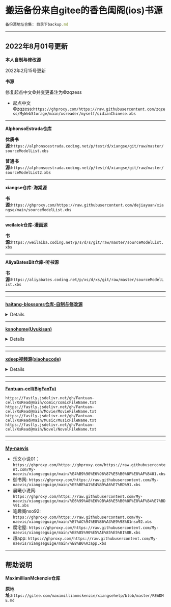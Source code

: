 # 搬运备份来自gitee的香色闺阁(ios)书源

```ruby
备份源地址合集: 目录下backup.md
```

----------------------------------
2022年8月01号更新
----------------------------------
**本人自制与修改源**

2022年2月15号更新

**书源**

修复起点中文©并变更备注为©zqzess
- 起点中文©zqzess:``https://ghproxy.com/https://raw.githubusercontent.com/zqzess/MyWebStorage/main/xsreader/myself/qidianChinese.xbs``

-----
**AlphonsoEstrada仓库**

**优质书源**:``https://alphonsoestrada.coding.net/p/test/d/xiangse/git/raw/master/sourceModelList.xbs``

**普通书源**:``https://alphonsoestrada.coding.net/p/test/d/xiangse/git/raw/master/sourceModelList2.xbs``


------
**xiangse仓库-海棠源**

**书源**:``https://ghproxy.com/https://raw.githubusercontent.com/dejiayuan/xiangse/main/sourceModelList.xbs``

------
**weilaiok仓库-漫画源**

**书源**:``https://weilaiba.coding.net/p/s/d/s/git/raw/master/sourceModelList.xbs``

-----
**AliyaBatesBit仓库-听书源**

**书源**:``https://aliyabates.coding.net/p/xs/d/xs/git/raw/master/sourceModelList.xbs``

-------

----------------------

**[haitang-blossoms仓库-自制与修改源](https://github.com/haitang-blossoms/xiangsesource)**

<details>

备注、notes：
|中文|eng|
|--|--|
|这个文档会导入xbs；以前的json会保留，方便没有app观看源规则|this file will import xbs; if you need to view the internal source rules, json files are still available in newsource folder for you to view|
|🏴󠁧󠁢󠁥󠁮󠁧󠁿为英文资源|🏴󠁧󠁢󠁥󠁮󠁧󠁿 represents English content source|
|🇰🇷为韩文资源|🇰🇷 represents Korean content source|
|🔒为正版，付费不可听除非登录/加cookie|🔒 represents official raws site|
|🍪为可登录，可自行修改httpHeaders or 登录url，不一定会带来更多功能![](https://z3.ax1x.com/2021/10/17/5YnSdf.gif)|🍪represents source can login with cookies in httpHeaders or login url, may or may not bring additional functions|
|🪧||

# 源-sources
## 文本-text

|源名-source name|链接-link|标注|备注|notes|
|--|--|--|--|--|
|词条精选|`https://github.com/haitang-blossoms/xiangsesource/raw/main/xiangsesource-master/newxbs/popularword.xbs`||||
|Goodreads|`https://github.com/haitang-blossoms/xiangsesource/raw/main/xiangsesource-master/newxbs/goodreads.xbs`||评论+书单，无正文内容；不止小说，漫画评论都有|comments+book lists, no book content; not only novels, but comics are also included because peopl decide to submit them as entries...|
|晋江文学城-Jinjiang Literature City|`https://github.com/haitang-blossoms/xiangsesource/raw/main/xiangsesource-master/newxbs/jjwxc.xbs`|🔒🍪|||
|豆腐小说-Doufu Novel|`https://github.com/haitang-blossoms/xiangsesource/raw/main/xiangsesource-master/newxbs/doufu.xbs`|🔒|有的发现规则并不会真的筛选，自己按照app的规模探索一下哪些combo有效||
|书耽小说-Shudan Novel|`https://github.com/haitang-blossoms/xiangsesource/raw/main/xiangsesource-master/newxbs/shubl.xbs`|🔒🍪|||
|长佩文学-Changpei Literature|`https://github.com/haitang-blossoms/xiangsesource/raw/main/xiangsesource-master/newxbs/gongzicp.xbs`|🔒🍪|正文有问题|content has problem|
|寒武纪年|`https://github.com/haitang-blossoms/xiangsesource/raw/main/xiangsesource-master/newxbs/hanwujinian.xbs`|🔒|||
|悸花阅读|`https://github.com/haitang-blossoms/xiangsesource/raw/main/xiangsesource-master/newxbs/lestory.xbs`|🔒|||
|青果阅读|`https://github.com/haitang-blossoms/xiangsesource/raw/main/xiangsesource-master/newxbs/qingoo.xbs`|🔒|||
|若初文学|`https://github.com/haitang-blossoms/xiangsesource/raw/main/xiangsesource-master/newxbs/ruochu.xbs`|🔒|没搜索||
|恋文/Lovenovel|`https://github.com/haitang-blossoms/xiangsesource/raw/main/xiangsesource-master/newxbs/lovenovelapp.xbs`|🔒🏴󠁧󠁢󠁥󠁮󠁧󠁿|中英皆有|both English and Chinese|
|neovel|`https://github.com/haitang-blossoms/xiangsesource/raw/main/xiangsesource-master/newxbs/neovel.xbs`|🔒🏴󠁧󠁢󠁥󠁮󠁧󠁿|懒得搞详细分类|lazy to write detailed sort|
|笔趣阁xswang|`https://github.com/haitang-blossoms/xiangsesource/raw/main/xiangsesource-master/newxbs/biqugexswang.xbs`|🍪|||
|笔下文学|`https://github.com/haitang-blossoms/xiangsesource/raw/main/xiangsesource-master/newxbs/bxwxorg.xbs`|🍪|||
|腐小说|`https://github.com/haitang-blossoms/xiangsesource/raw/main/xiangsesource-master/newxbs/xpsam.xbs`|🍪|||
|可乐小说网|`https://github.com/haitang-blossoms/xiangsesource/raw/main/xiangsesource-master/newxbs/xklxsw.xbs`|🍪|||
|梦阮小说|`https://github.com/haitang-blossoms/xiangsesource/raw/main/xiangsesource-master/newxbs/mengruan.xbs`||||
|All Novel|`https://github.com/haitang-blossoms/xiangsesource/raw/main/xiangsesource-master/newxbs/allnovel.xbs`|🏴󠁧󠁢󠁥󠁮󠁧󠁿|||
|lightnovelreader|`https://github.com/haitang-blossoms/xiangsesource/raw/main/xiangsesource-master/newxbs/lightnovelreader.xbs`|🏴󠁧󠁢󠁥󠁮󠁧󠁿|||
|书宝网|`https://github.com/haitang-blossoms/xiangsesource/raw/main/xiangsesource-master/newxbs/shubaow.xbs`|🍪|||
|Collins English Dictionary|`https://github.com/haitang-blossoms/xiangsesource/raw/main/xiangsesource-master/newxbs/collinsdictionary.xbs`|🏴󠁧󠁢󠁥󠁮󠁧󠁿|字典，额，随便拿来玩玩呗|for fun, because why would you have a source just for dictionaries?|
|NovelUpdates|`https://github.com/haitang-blossoms/xiangsesource/raw/main/xiangsesource-master/newxbs/novelupdates.xbs`|🏴󠁧󠁢󠁥󠁮󠁧󠁿🍪|资源导航网站，章节内容需按网址修改|resource navigation, content rules should be edited based on what site is redirected to|
|60看书|`https://github.com/haitang-blossoms/xiangsesource/raw/main/xiangsesource-master/newxbs/60ks.xbs`|🍪|网址搜索功能无法用，没规则|no search function|
|101小说典藏网|`https://github.com/haitang-blossoms/xiangsesource/raw/main/xiangsesource-master/newxbs/novel101.xbs`||繁体字，没搜索|traditional characters, no search|
|镇魂小说|`https://github.com/haitang-blossoms/xiangsesource/raw/main/xiangsesource-master/newxbs/zhenhunxiaoshuo.xbs`||||
|358小说|`https://github.com/haitang-blossoms/xiangsesource/raw/main/xiangsesource-master/newxbs/35851.xbs`||||
|维基阅读|`https://github.com/haitang-blossoms/xiangsesource/raw/main/xiangsesource-master/newxbs/wikiyuedu.xbs`||书籍也可从书单寻|books can be searched for from the booklist|
|AO3|`https://github.com/haitang-blossoms/xiangsesource/raw/main/xiangsesource-master/newxbs/archiveofourown.xbs`|🍪|18+需要cookie/登录；那么多标签我是不会写发现规则的|cookie/login required for 18+; what the heck there are so many tags no way am i writing rules for book explore|
|sparknotes|`https://github.com/haitang-blossoms/xiangsesource/raw/main/xiangsesource-master/newxbs/sparknotes.xbs`||你用这个app看学习资料干啥？？？|what are you doing reading study guides in this app for???|
|mmKuu|`https://github.com/haitang-blossoms/xiangsesource/raw/main/xiangsesource-master/newxbs/mmkuu.xbs`||||
|香香腐宅小说|`https://github.com/haitang-blossoms/xiangsesource/raw/main/xiangsesource-master/newxbs/boylovenovel.xbs`||||
|耽美小说大全|`https://github.com/haitang-blossoms/xiangsesource/raw/main/xiangsesource-master/newxbs/dmxsdq.xbs`||全文为单一章节||
|pingcc小说api|`https://github.com/haitang-blossoms/xiangsesource/raw/main/xiangsesource-master/newxbs/pingccfiction.xbs`||||
||||||
## 图片-images
|源名-source name|链接-link|标注|备注|notes|
|--|--|--|--|--|
|哔哩哔哩漫画|`https://github.com/haitang-blossoms/xiangsesource/raw/main/xiangsesource-master/newxbs/bilibilimanga.xbs`|🔒|||
|Bilibili Comics|`https://github.com/haitang-blossoms/xiangsesource/raw/main/xiangsesource-master/newxbs/bilibilicomics.xbs`|🔒🏴󠁧󠁢󠁥󠁮󠁧󠁿|中英皆有|both English and Chinese|
|腾讯动漫|`https://github.com/haitang-blossoms/xiangsesource/raw/main/xiangsesource-master/newxbs/macqq.xbs`|🔒🍪|||
|Webtoons|`https://github.com/haitang-blossoms/xiangsesource/raw/main/xiangsesource-master/newxbs/webtoons.xbs`|🏴󠁧󠁢󠁥󠁮󠁧󠁿🔒🍪|||
|漫蛙|`https://github.com/haitang-blossoms/xiangsesource/raw/main/xiangsesource-master/newxbs/manwa.xbs`|🍪|无效了|not usable|
|mangaowl|`https://github.com/haitang-blossoms/xiangsesource/raw/main/xiangsesource-master/newxbs/mangaowl.xbs`|🏴󠁧󠁢󠁥󠁮󠁧󠁿|||
|mangago|`https://github.com/haitang-blossoms/xiangsesource/raw/main/xiangsesource-master/newxbs/mangago.xbs`|🏴󠁧󠁢󠁥󠁮󠁧󠁿|比较慢|a bit slow|
|mangadex|`https://github.com/haitang-blossoms/xiangsesource/raw/main/xiangsesource-master/newxbs/mangadex.xbs`|🏴󠁧󠁢󠁥󠁮󠁧󠁿|||
|365Manga|`https://github.com/haitang-blossoms/xiangsesource/raw/main/xiangsesource-master/newxbs/365manga.xbs`|🏴󠁧󠁢󠁥󠁮󠁧󠁿🍪|||
|MangaTuli|`https://github.com/haitang-blossoms/xiangsesource/raw/main/xiangsesource-master/newxbs/mangatuli.xbs`|🏴󠁧󠁢󠁥󠁮󠁧󠁿🍪|||
|Manga4Life|`https://github.com/haitang-blossoms/xiangsesource/raw/main/xiangsesource-master/newxbs/manga4life.xbs`|🏴󠁧󠁢󠁥󠁮󠁧󠁿🍪|||
|Lilymanga|`https://github.com/haitang-blossoms/xiangsesource/raw/main/xiangsesource-master/newxbs/lilymanga.xbs`|🏴󠁧󠁢󠁥󠁮󠁧󠁿🍪|||
|MangaHasu|`https://github.com/haitang-blossoms/xiangsesource/raw/main/xiangsesource-master/newxbs/mangahasu.xbs`|🏴󠁧󠁢󠁥󠁮󠁧󠁿|||
|MangaNato|`https://github.com/haitang-blossoms/xiangsesource/raw/main/xiangsesource-master/newxbs/manganato.xbs`|🏴󠁧󠁢󠁥󠁮󠁧󠁿|||
|Manhuahot|`https://github.com/haitang-blossoms/xiangsesource/raw/main/xiangsesource-master/newxbs/manhuahot.xbs`|🏴󠁧󠁢󠁥󠁮󠁧󠁿|||
|Mangakio|`https://github.com/haitang-blossoms/xiangsesource/raw/main/xiangsesource-master/newxbs/mangakio.xbs`|🏴󠁧󠁢󠁥󠁮󠁧󠁿|||
|Read Manga Online|`https://github.com/haitang-blossoms/xiangsesource/raw/main/xiangsesource-master/newxbs/readm.xbs`|🏴󠁧󠁢󠁥󠁮󠁧󠁿|||
|readmanga|`https://github.com/haitang-blossoms/xiangsesource/raw/main/xiangsesource-master/newxbs/readmanga.xbs`|🏴󠁧󠁢󠁥󠁮󠁧󠁿|||
|Bato.To|`https://github.com/haitang-blossoms/xiangsesource/raw/main/xiangsesource-master/newxbs/batoto.xbs`|🏴󠁧󠁢󠁥󠁮󠁧󠁿|多语言|multiple languages|
|Suburban Fairy Tales|`https://github.com/haitang-blossoms/xiangsesource/raw/main/xiangsesource-master/newxbs/francisbonnet.xbs`|🏴󠁧󠁢󠁥󠁮󠁧󠁿|没多少但是三格漫我挺推荐的|there's not much but the comic is one i recommend|
|快看漫画|`https://github.com/haitang-blossoms/xiangsesource/raw/main/xiangsesource-master/newxbs/kkmh.xbs`|🔒🍪|||
|香香腐宅|`https://github.com/haitang-blossoms/xiangsesource/raw/main/xiangsesource-master/newxbs/boylove.xbs`|🍪|||
|包子漫画|`https://github.com/haitang-blossoms/xiangsesource/raw/main/xiangsesource-master/newxbs/baozimh.xbs`||||
|腐漫漫画|`https://github.com/haitang-blossoms/xiangsesource/raw/main/xiangsesource-master/newxbs/fumanmi.xbs`||||
|漫画魂|`https://github.com/haitang-blossoms/xiangsesource/raw/main/xiangsesource-master/newxbs/manhuahun.xbs`||||
|K漫画啦|`https://github.com/haitang-blossoms/xiangsesource/raw/main/xiangsesource-master/newxbs/kanmanhuala.xbs`||||
|国漫吧|`https://github.com/haitang-blossoms/xiangsesource/raw/main/xiangsesource-master/newxbs/guomanla.xbs`||||
|歪歪腐漫|`https://github.com/haitang-blossoms/xiangsesource/raw/main/xiangsesource-master/newxbs/waiwaifu.xbs`||||
|漫画库|`https://github.com/haitang-blossoms/xiangsesource/raw/main/xiangsesource-master/newxbs/manhuacool.xbs`||||
|言耽社|`https://github.com/haitang-blossoms/xiangsesource/raw/main/xiangsesource-master/newxbs/yandanshe.xbs`||单章节不可看，懒得修复|single chapter not viewable|
|香蕉漫画网|`https://github.com/haitang-blossoms/xiangsesource/raw/main/xiangsesource-master/newxbs/xiangjiao.xbs`||||
|My Hero Academia Manga Online|`https://github.com/haitang-blossoms/xiangsesource/raw/main/xiangsesource-master/newxbs/mhamanga.xbs`|||only MHA|
|copytoon|`https://github.com/haitang-blossoms/xiangsesource/raw/main/xiangsesource-master/newxbs/copytoon.xbs`|🇰🇷|||
|pingcc漫画api|`https://github.com/haitang-blossoms/xiangsesource/raw/main/xiangsesource-master/newxbs/pingcccomic.xbs`||||
|一耽女孩|`https://github.com/haitang-blossoms/xiangsesource/raw/main/xiangsesource-master/newxbs/dans.xbs`||||
|3A漫画|`https://github.com/haitang-blossoms/xiangsesource/raw/main/xiangsesource-master/newxbs/308mh.xbs`||没有搜索只有发现；看不了小说||
|BIKA|`https://github.com/haitang-blossoms/xiangsesource/raw/main/xiangsesource-master/newxbs/bika.xbs`||信息排版有点怪||
||||||
## 音频-audio
|源名-source name|链接-link|标注|备注|notes|
|--|--|--|--|--|
|New Temp Drama House|`https://github.com/haitang-blossoms/xiangsesource/raw/main/xiangsesource-master/newxbs/tempyuriradiohouse.xbs`||单个音频为一个书籍|single audio equates one sole book|
|Miniaudiobook|`https://github.com/haitang-blossoms/xiangsesource/raw/main/xiangsesource-master/newxbs/miniaudiobook.xbs`||单个音频为一个书籍|single audio equates one sole book|
|水哥故事会|`https://github.com/haitang-blossoms/xiangsesource/raw/main/xiangsesource-master/newxbs/shuige.xbs`||||
|Mixes.Cloud|`https://github.com/haitang-blossoms/xiangsesource/raw/main/xiangsesource-master/newxbs/mixescloud.xbs`||单个音频为一个书籍|single audio equates one sole book|
|猫耳fM|`https://github.com/haitang-blossoms/xiangsesource/raw/main/xiangsesource-master/newxbs/missevan.xbs`|🔒|||
|寒武纪年|`https://github.com/haitang-blossoms/xiangsesource/raw/main/xiangsesource-master/newxbs/hanwujinianyousheng.xbs`|🔒|||
|听姬|`https://github.com/haitang-blossoms/xiangsesource/raw/main/xiangsesource-master/newxbs/himehear.xbs`|🔒|||
|网易云音乐|`https://github.com/haitang-blossoms/xiangsesource/raw/main/xiangsesource-master/newxbs/music163.xbs`|🔒|单个音频为一个书籍；可修改|single audio equates one sole book; can be edited|
|网易云音乐播客|`https://github.com/haitang-blossoms/xiangsesource/raw/main/xiangsesource-master/newxbs/music163dj.xbs`|🔒|||
|ishuyin|`https://github.com/haitang-blossoms/xiangsesource/raw/main/xiangsesource-master/newxbs/ishuyin.xbs`||||
|西雅图中文电台|`https://github.com/haitang-blossoms/xiangsesource/raw/main/xiangsesource-master/newxbs/chineseradioseattle.xbs`||不知道为啥写了这个|idk why i wrote this|
|克拉漫播|`https://github.com/haitang-blossoms/xiangsesource/raw/main/xiangsesource-master/newxbs/manbo.xbs`|🔒|||
|哔哩哔哩|`https://github.com/haitang-blossoms/xiangsesource/raw/main/xiangsesource-master/newxbs/bilibiliaudio.xbs`|🔒|单个音频为一书籍；仅视频的音频，适合听书；可被修改来看视频（但视频没有音频）|single audio equates one sole book; suitable for listening to audiobooks; can be edited to view video|
|喜马拉雅|`https://github.com/haitang-blossoms/xiangsesource/raw/main/xiangsesource-master/newxbs/ximalaya.xbs`|🔒|超多发现规则，可累死个我勒不会写更全啦，有需求就自行上网站找专辑再搜索呗||
|轻音社|`https://github.com/haitang-blossoms/xiangsesource/raw/main/xiangsesource-master/newxbs/fuciyuanbang.xbs`||||
|MuXiv Music|`https://github.com/haitang-blossoms/xiangsesource/raw/main/xiangsesource-master/newxbs/muxiv.xbs`||||
|听书王|`https://github.com/haitang-blossoms/xiangsesource/raw/main/xiangsesource-master/newxbs/wukongks.xbs`||||
|有声小说大全api|`https://github.com/haitang-blossoms/xiangsesource/raw/main/xiangsesource-master/newxbs/yst8.xbs`||||
|新❀华漫·6parkbbs|`https://github.com/haitang-blossoms/xiangsesource/raw/main/xiangsesource-master/newxbs/6parkbbs.xbs`||论坛资源，规则写的有点潦草所以封面不全音频名称看不到||
||||||
## 视频-video
|源名-source name|链接-link|标注|备注|notes|
|--|--|--|--|--|
|快看漫剧|`https://github.com/haitang-blossoms/xiangsesource/raw/main/xiangsesource-master/newxbs/kuaikancomicdrama.xbs`|🔒|||
|哔哩哔哩Vomic|`https://github.com/haitang-blossoms/xiangsesource/raw/main/xiangsesource-master/newxbs/bilibilivomic.xbs`|🔒|||
|YouTube|`https://github.com/haitang-blossoms/xiangsesource/raw/main/xiangsesource-master/newxbs/youtube.xbs`|🔒🍪|单个视频为一书籍;使用的是第三方服务，2+小时时长不可看，可能会崩; 可被修改为听书源; 发现规则可修改moreKeys|single video equates one book; uses third party service, 2+ hour video may not work; can be edited to mp3; discover can be edited in moreKeys|
|Animeowl|`https://github.com/haitang-blossoms/xiangsesource/raw/main/xiangsesource-master/newxbs/animeowl.xbs`||||
|Google Drive自定义|`https://github.com/haitang-blossoms/xiangsesource/raw/main/xiangsesource-master/newxbs/googledrive.xbs`|🍪|可自行修改成另类类型，别的资源|can self edit into other content types, other resources|
||||||

</details>

-----------
**[ksnohome(Uyukisan)](https://github.com/Uyukisan/stackcloudtalk)**

<details>

- 小说:``https://onericetwowine.coding.net/p/Onerice/d/Onerice/git/raw/master/Onerice/book.xbs``
- 漫画:``https://onericetwowine.coding.net/p/Onerice/d/Onerice/git/raw/master/Onerice/comic.xbs``


**R16**
- iwara
```
https://onericetwowine.coding.net/p/Onerice/d/Onerice/git/raw/master/Onerice/other/R16/iwara.xbs
```
- [more](https://cloud.stackblog.eu.org/cloudfile/其他文件/other%20source)(click me to follow)
```
https://cloud.stackblog.eu.org/cloudfile/其他文件/other%20source
```

**音频**
- 九酷音乐
```
https://onericetwowine.coding.net/p/Onerice/d/Onerice/git/raw/master/Onerice/9ku.xbs
```
- 网易云音乐
```
https://onericetwowine.coding.net/p/Onerice/d/Onerice/git/raw/master/Onerice/wyymusic.xbs
```
- 铜钟音乐
```
https://onericetwowine.coding.net/p/Onerice/d/Onerice/git/raw/master/Onerice/tonzhon.xbs
```
> 搜索默认使用netease平台，如果需要搜索其他平台，请在搜索框输入：歌名@平台。平台包括netease、qq、kuwo。比如搜索歌名“念念”： 念念@netease、念念@qq、念念@kuwo
- 六月听书
```
https://onericetwowine.coding.net/p/Onerice/d/Onerice/git/raw/master/Onerice/6yue.xbs
```
- 六月听书（电脑端）
```
https://onericetwowine.coding.net/p/Onerice/d/Onerice/git/raw/master/Onerice/6yue_pc.xbs
```
- 青空朗読(音)
```
https://onericetwowine.coding.net/p/Onerice/d/Onerice/git/raw/master/Onerice/aozora_audio.xbs
```
- 故事FM
```
https://onericetwowine.coding.net/p/Onerice/d/Onerice/git/raw/master/Onerice/storyfm.xbs
```
- 清风DJ(无法播放)
```
https://onericetwowine.coding.net/p/Onerice/d/Onerice/git/raw/master/Onerice/vvvjd.xbs
```
- 清风DJ（视频源)
```
https://onericetwowine.coding.net/p/Onerice/d/Onerice/git/raw/master/Onerice/vvvjdv.xbs
```
- 馨雨听书
```
https://onericetwowine.coding.net/p/Onerice/d/Onerice/git/raw/master/Onerice/xinyuts.xbs
```
- 听神马
```
https://onericetwowine.coding.net/p/Onerice/d/Onerice/git/raw/master/Onerice/tingsm.xbs
```

**视频**
- 青年大学习
```
https://onericetwowine.coding.net/p/Onerice/d/Onerice/git/raw/master/Onerice/cyol.xbs
```
- 青年大学习（微电影、中国有故事……)
```
https://onericetwowine.coding.net/p/Onerice/d/Onerice/git/raw/master/Onerice/cyolv.xbs
```
- 剧嗨live（电视直播）
```
https://vidcache.net:8161/static/351bbb7553ab76963c82559bed1ca4a84e1458c4/julive.xbs
```
- 天空影视
```
https://vidcache.net:8161/static/2e9e7f03129914c6ccaab214922db471205937a4/tkys.xbs
```
- 每天一部电影
```
https://onericetwowine.coding.net/p/Onerice/d/Onerice/git/raw/master/Onerice/onemovie.xbs
```
- 哔哩哔哩UP主、哔哩哔哩视频
```
https://onericetwowine.coding.net/p/Onerice/d/Onerice/git/raw/master/Onerice/bilibili.xbs
```
- 猫耳直播(音)
```
https://onericetwowine.coding.net/p/Onerice/d/Onerice/git/raw/master/Onerice/maoerlive.xbs
```
- 哔哩哔哩直播
```
https://onericetwowine.coding.net/p/Onerice/d/Onerice/git/raw/master/Onerice/bilibililive.xbs
```
- 开眼
```
https://onericetwowine.coding.net/p/Onerice/d/Onerice/git/raw/master/Onerice/kaiyan.xbs
```
- IPTV(电视直播，比较推荐)
```
https://onericetwowine.coding.net/p/Onerice/d/Onerice/git/raw/master/Onerice/IPTV.xbs
```
- IPTV2(电视直播)
```
https://onericetwowine.coding.net/p/Onerice/d/Onerice/git/raw/master/Onerice/IPTV2.xbs
```
- 国内电视台(电视直播)
```
https://onericetwowine.coding.net/p/Onerice/d/Onerice/git/raw/master/Onerice/chinatv.xbs
```
- 国外电视台(电视直播，需要加速网络)
```
https://onericetwowine.coding.net/p/Onerice/d/Onerice/git/raw/master/Onerice/foreigntv.xbs
```
- 央视频道
```
https://onericetwowine.coding.net/p/Onerice/d/Onerice/git/raw/master/Onerice/cctv.xbs
```
- 虎牙剧场（电视直播）
```
https://onericetwowine.coding.net/p/Onerice/d/Onerice/git/raw/master/Onerice/huyatv.xbs
```
- 双辞动漫
```
https://onericetwowine.coding.net/p/Onerice/d/Onerice/git/raw/master/Onerice/scdmfun.xbs
```
- 绕滚影院
```
https://onericetwowine.coding.net/p/Onerice/d/Onerice/git/raw/master/Onerice/raogun.xbs
```

**实用工具**
- 天气API(七日/实况)
```
https://onericetwowine.coding.net/p/Onerice/d/Onerice/git/raw/master/Onerice/weather.xbs
```
- QQ号获取头像
```
https://onericetwowine.coding.net/p/Onerice/d/Onerice/git/raw/master/Onerice/qqimg.xbs
```
- QQ号获取昵称
```
https://onericetwowine.coding.net/p/Onerice/d/Onerice/git/raw/master/Onerice/qqname.xbs
```
- 手机号归属地查询
```
https://onericetwowine.coding.net/p/Onerice/d/Onerice/git/raw/master/Onerice/mobileplace.xbs
```

**更新(漫画&小说)**
- 古风小说
```
https://onericetwowine.coding.net/p/Onerice/d/Onerice/git/raw/master/Onerice/gufengxs.xbs
```
- 新八一中文
```
https://onericetwowine.coding.net/p/Onerice/d/Onerice/git/raw/master/Onerice/x81zw.xbs
```
- 天籁小说
```
https://onericetwowine.coding.net/p/Onerice/d/Onerice/git/raw/master/Onerice/tianlaixs.xbs
```
- 笔趣阁7
```
https://onericetwowine.coding.net/p/Onerice/d/Onerice/git/raw/master/Onerice/biqu7.xbs
```
- All Novel
```
https://onericetwowine.coding.net/p/Onerice/d/Onerice/git/raw/master/Onerice/allnovel.xbs
```
- 书屋小说
```
https://onericetwowine.coding.net/p/Onerice/d/Onerice/git/raw/master/Onerice/shu5xs.xbs
```
- 爱读部落
```
https://onericetwowine.coding.net/p/Onerice/d/Onerice/git/raw/master/Onerice/aidubuluo.xbs
```
- 霹雳书坊（被墙）
```
https://onericetwowine.coding.net/p/Onerice/d/Onerice/git/raw/master/Onerice/pilibook.xbs
```
- 霹雳书坊2（暂时能用）
```
https://onericetwowine.coding.net/p/Onerice/d/Onerice/git/raw/master/Onerice/pilibook2.xbs
```
- 宝书网（网站关了）
```
https://onericetwowine.coding.net/p/Onerice/d/Onerice/git/raw/master/Onerice/baoshuw.xbs
```
- 趣书网（宝书网替代品）
```
https://onericetwowine.coding.net/p/Onerice/d/Onerice/git/raw/master/Onerice/qushuw.xbs
```
- 饭饭文学（需要登入）
```
https://onericetwowine.coding.net/p/Onerice/d/Onerice/git/raw/master/Onerice/fanfanwx.xbs
```
- 文学吧（文学作品）
```
https://onericetwowine.coding.net/p/Onerice/d/Onerice/git/raw/master/Onerice/wenxue8.xbs
```
- 燃文小说
```
https://onericetwowine.coding.net/p/Onerice/d/Onerice/git/raw/master/Onerice/ranwen1.xbs
```
- 2k小说
```
https://onericetwowine.coding.net/p/Onerice/d/Onerice/git/raw/master/Onerice/2kxs.xbs
```
- 青空朗読
```
https://onericetwowine.coding.net/p/Onerice/d/Onerice/git/raw/master/Onerice/aozora_text.xbs
```
- Kissmanga（英文漫画）
```
https://onericetwowine.coding.net/p/Onerice/d/Onerice/git/raw/master/Onerice/kissmanga.xbs
```
- Lovehug（日文漫画）
```
https://onericetwowine.coding.net/p/Onerice/d/Onerice/git/raw/master/Onerice/lovehug.xbs
```
- Sakuramanga（日文漫画）
```
https://onericetwowine.coding.net/p/Onerice/d/Onerice/git/raw/master/Onerice/sakuramanga.xbs
```
- 好漫6（漫画）
```
https://onericetwowine.coding.net/p/Onerice/d/Onerice/git/raw/master/Onerice/haoman.xbs
```
- 仙漫网
```
https://onericetwowine.coding.net/p/Onerice/d/Onerice/git/raw/master/Onerice/xianman.xbs
```
- 5漫画
```
https://onericetwowine.coding.net/p/Onerice/d/Onerice/git/raw/master/Onerice/5manh.xbs
```
- wallhaven（壁纸）
```
https://onericetwowine.coding.net/p/Onerice/d/Onerice/git/raw/master/Onerice/wallhaven.xbs
```
- 3G壁纸
```
https://onericetwowine.coding.net/p/Onerice/d/Onerice/git/raw/master/Onerice/3gbizhi.xbs
```
- 搜优图
```
https://onericetwowine.coding.net/p/Onerice/d/Onerice/git/raw/master/Onerice/souyt.xbs
```
- iconfinder
```
https://onericetwowine.coding.net/p/Onerice/d/Onerice/git/raw/master/Onerice/iconfinder.xbs
```
- 古风漫画
```
https://onericetwowine.coding.net/p/Onerice/d/Onerice/git/raw/master/Onerice/gufengmh.xbs
```
- 百年漫画
```
https://onericetwowine.coding.net/p/Onerice/d/Onerice/git/raw/master/Onerice/bnmh.xbs
```
- xiangkan漫画
```
https://onericetwowine.coding.net/p/Onerice/d/Onerice/git/raw/master/Onerice/xiangkanmh.xbs
```
- 动漫啦
```
https://onericetwowine.coding.net/p/Onerice/d/Onerice/git/raw/master/Onerice/dongmanla.xbs
```
- 漫画猫
```
https://onericetwowine.coding.net/p/Onerice/d/Onerice/git/raw/master/Onerice/mhmao.xbs
```
- 好漫8
```
https://onericetwowine.coding.net/p/Onerice/d/Onerice/git/raw/master/Onerice/haoman8.xbs
```
- 好漫8 ②
```
https://onericetwowine.coding.net/p/Onerice/d/Onerice/git/raw/master/Onerice/haomanwu.xbs
```
- 免追漫画
```
https://onericetwowine.coding.net/p/Onerice/d/Onerice/git/raw/master/Onerice/mianzhui.xbs
```
- 可可漫画
```
https://onericetwowine.coding.net/p/Onerice/d/Onerice/git/raw/master/Onerice/cocomh.xbs
```
- 漫画飞（比较推荐）
```
https://onericetwowine.coding.net/p/Onerice/d/Onerice/git/raw/master/Onerice/manhuafei.xbs
```
- Manga Clash（英文漫画）
```
https://onericetwowine.coding.net/p/Onerice/d/Onerice/git/raw/master/Onerice/mangaclash.xbs
```
- 爱爱漫画
```
https://onericetwowine.coding.net/p/Onerice/d/Onerice/git/raw/master/Onerice/iimh.xbs
```

</details>

-----------

-----------

**[xdeep视频源(xiaohucode)](https://github.com/xiaohucode/xiangse)**

<details>

#### 视频源
```
97kp(优质源)包含国内外影视剧 解析快-资源一般
https://fastly.jsdelivr.net/gh/xiaohucode/xiangse@main/TV/97kp.xbs

555电影(优质源)包含国内外影视剧-Netflix蓝光,福利
https://fastly.jsdelivr.net/gh/xiaohucode/xiangse@main/TV/555dy.xbs

饭团影视(优质源) 包含国内外影视剧动漫综艺
https://fastly.jsdelivr.net/gh/xiaohucode/xiangse@main/TV/fantuan.xbs

星空影视(优质源) 包含国内外影视剧-资源全
https://fastly.jsdelivr.net/gh/xiaohucode/xiangse@main/TV/xkys.xbs

zzzfun番剧(优质源)APP源
https://fastly.jsdelivr.net/gh/xiaohucode/xiangse@main/TV/zzzfun.xbs

大师兄影视(优质源) 包含国内外影视剧-资源全
https://fastly.jsdelivr.net/gh/xiaohucode/xiangse@main/TV/dsxys.xbs

厂长资源
https://fastly.jsdelivr.net/gh/xiaohucode/xiangse@main/TV/czzy.xbs

大米星球(优质源)
https://fastly.jsdelivr.net/gh/xiaohucode/xiangse@main/TV/dmxq.xbs

动漫巴士
https://fastly.jsdelivr.net/gh/xiaohucode/xiangse@main/TV/dmbs.xbs

6动漫(优质源)
https://fastly.jsdelivr.net/gh/xiaohucode/xiangse@main/TV/6dm.xbs

樱花动漫
https://fastly.jsdelivr.net/gh/xiaohucode/xiangse@main/TV/yhdm.xbs

独播库(优质源)资源更新快,需要(萪敩仩蛧)
https://fastly.jsdelivr.net/gh/xiaohucode/xiangse@main/TV/duboku.xbs

AnFuns动漫(优质源)蓝光无修番剧(极品)非大陆IP会触发CF
https://fastly.jsdelivr.net/gh/xiaohucode/xiangse@main/TV/AnFuns.xbs

芒果TV(优)
https://fastly.jsdelivr.net/gh/xiaohucode/xiangse@main/TV/mgtv.xbs

天空影视 解析一般,容易失效
https://fastly.jsdelivr.net/gh/xiaohucode/xiangse@main/TV/tkys.xbs

快猫APP🔞 (app源) 抓的APP数据,破解金币视频
https://fastly.jsdelivr.net/gh/xiaohucode/xiangse@main/TV/kuaimao.xbs

18av🔞 中文字幕H动漫.更新播放快(萪敩仩蛧)
https://fastly.jsdelivr.net/gh/xiaohucode/xiangse@main/TV/18av.xbs

hanime动漫🔞 H动漫;懂得都懂(萪敩仩蛧)
https://fastly.jsdelivr.net/gh/xiaohucode/xiangse@main/TV/hanime.xbs
```
#### 漫画源
```
奇漫屋(优) 国漫多
https://fastly.jsdelivr.net/gh/xiaohucode/xiangse@main/manga/qimanwu.xbs

漫神(优) 国漫 日漫 资源多
https://fastly.jsdelivr.net/gh/xiaohucode/xiangse@main/manga/manshen.xbs

漫画吧(优) 国漫 日漫 资源多
https://fastly.jsdelivr.net/gh/xiaohucode/xiangse@main/manga/mhba.xbs

好漫6
https://fastly.jsdelivr.net/gh/xiaohucode/xiangse@main/manga/haoman6.xbs

好漫8
https://fastly.jsdelivr.net/gh/xiaohucode/xiangse@main/manga/haoman8.xbs

笨笨熊漫画
https://fastly.jsdelivr.net/gh/xiaohucode/xiangse@main/manga/bbxcomic.xbs

忆漫(优) 👾的源,只做了修复
https://fastly.jsdelivr.net/gh/xiaohucode/xiangse@main/manga/ym.xbs

木瓜漫画(优) 🔞韩漫 日漫 国产3D
https://fastly.jsdelivr.net/gh/xiaohucode/xiangse@main/manga/mugua.xbs

亲亲漫画 国漫资源一般,主要🔞日漫韩漫
https://fastly.jsdelivr.net/gh/xiaohucode/xiangse@main/manga/qinhm.xbs
```
#### 小说源



```
爱阅小说app(优)
https://fastly.jsdelivr.net/gh/xiaohucode/xiangse@main/novel/aiyueks.xbs

看书助手(聚合) 聚合搜索全网小说
https://fastly.jsdelivr.net/gh/xiaohucode/xiangse@main/novel/kszs.xbs

红甘泉
https://fastly.jsdelivr.net/gh/xiaohucode/xiangse@main/novel/hgq.xbs

看书啦
https://fastly.jsdelivr.net/gh/xiaohucode/xiangse@main/novel/ksl.xbs

飞速中文
https://fastly.jsdelivr.net/gh/xiaohucode/xiangse@main/novel/feiszw.xbs

33言情
https://fastly.jsdelivr.net/gh/xiaohucode/xiangse@main/novel/33yq.xbs

完本神站
https://fastly.jsdelivr.net/gh/xiaohucode/xiangse@main/novel/wbsz.xbs

起点中文(正版)补齐三江分类 需要看正版可以在书籍内容界面登陆起点账号
https://fastly.jsdelivr.net/gh/xiaohucode/xiangse@main/novel/qidian.xbs

第一版主7777🔞
https://fastly.jsdelivr.net/gh/xiaohucode/xiangse@main/novel/dybz7777.xbs

神藏小说网
https://fastly.jsdelivr.net/gh/xiaohucode/xiangse@main/novel/szxs.xbs


360小说网 首次使用需要登陆,Cookie保持一个月
https://fastly.jsdelivr.net/gh/xiaohucode/xiangse@main/novel/360xs.xbs
```


### 有声
```
老白故事 (抓的APP端的资源)
https://fastly.jsdelivr.net/gh/xiaohucode/xiangse@main/audio/laobaigs.xbs

我听评书网 (老白故事的资源)
https://fastly.jsdelivr.net/gh/xiaohucode/xiangse@main/audio/wtpsw.xbs
```
</details>

--------

--------
[**Fantuan-cell(BigFanTu)**](https://github.com/Fantuan-cell/XsRead)
```
https://fastly.jsdelivr.net/gh/Fantuan-cell/XsRead@main/comic/comicFileName.txt
https://fastly.jsdelivr.net/gh/Fantuan-cell/XsRead@main/Movie/MovieFileName.txt
https://fastly.jsdelivr.net/gh/Fantuan-cell/XsRead@main/Music/MusicFileName.txt
https://fastly.jsdelivr.net/gh/Fantuan-cell/XsRead@main/Novel/NovelFileName.txt
```
----------

---------
**[My-naevis](https://github.com/My-naevis/xiangseguige)**

- 乐文小说01：``https://ghproxy.com/https://ghproxy.com/https://raw.githubusercontent.com/My-naevis/xiangseguige/main/%E4%B9%90%E6%96%87%E5%B0%8F%E8%AF%B401.xbs``
- 御书网: ``https://ghproxy.com/https://raw.githubusercontent.com/My-naevis/xiangseguige/main/%E5%BE%A1%E4%B9%A6%E7%BD%91.xbs``
- 晨曦小说网: ``https://ghproxy.com/https://raw.githubusercontent.com/My-naevis/xiangseguige/main/%E6%99%A8%E6%9B%A6%E5%B0%8F%E8%AF%B4%E7%BD%91.xbs``
- 笔趣阁nso92: ``https://ghproxy.com/https://raw.githubusercontent.com/My-naevis/xiangseguige/main/%E7%AC%94%E8%B6%A3%E9%98%81nso92.xbs``
- 腐宅屋: ``https://ghproxy.com/https://raw.githubusercontent.com/My-naevis/xiangseguige/main/%E8%85%90%E5%AE%85%E5%B1%8B.xbs``
- 趣app: ``https://ghproxy.com/https://raw.githubusercontent.com/My-naevis/xiangseguige/main/%E8%B6%A3app.xbs``

---------


## 帮助说明

**MaximillianMckenzie仓库**

**原地址**:``https://gitee.com/maximillianmckenzie/xiangsehelp/blob/master/README.md``
